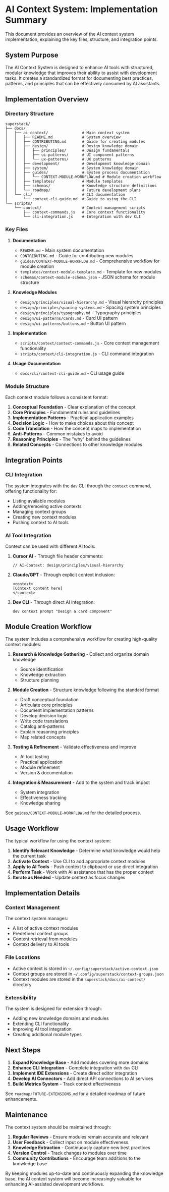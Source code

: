 # AI Context System: Implementation Summary

This document provides an overview of the AI context system implementation, explaining the key files, structure, and integration points.

## System Purpose

The AI Context System is designed to enhance AI tools with structured, modular knowledge that improves their ability to assist with development tasks. It creates a standardized format for documenting best practices, patterns, and principles that can be effectively consumed by AI assistants.

## Implementation Overview

### Directory Structure

```
superstack/
├── docs/
│   ├── ai-context/               # Main context system
│   │   ├── README.md             # System overview
│   │   ├── CONTRIBUTING.md       # Guide for creating modules
│   │   ├── design/               # Design knowledge domain
│   │   │   ├── principles/       # Design fundamentals
│   │   │   ├── ui-patterns/      # UI component patterns
│   │   │   └── ux-patterns/      # UX patterns
│   │   ├── development/          # Development knowledge domain
│   │   ├── system/               # System knowledge domain
│   │   ├── guides/               # System process documentation
│   │   │   └── CONTEXT-MODULE-WORKFLOW.md # Module creation workflow
│   │   ├── templates/            # Module templates
│   │   ├── schemas/              # Knowledge structure definitions
│   │   └── roadmap/              # Future development plans
│   └── cli/                      # CLI documentation
│       └── context-cli-guide.md  # Guide to using the CLI
└── scripts/
    └── context/                  # Context management scripts
        ├── context-commands.js   # Core context functionality
        └── cli-integration.js    # Integration with dev CLI
```

### Key Files

1. **Documentation**
   - `README.md` - Main system documentation
   - `CONTRIBUTING.md` - Guide for contributing new modules
   - `guides/CONTEXT-MODULE-WORKFLOW.md` - Comprehensive workflow for module creation
   - `templates/context-module-template.md` - Template for new modules
   - `schemas/context-module-schema.json` - JSON schema for module structure

2. **Knowledge Modules**
   - `design/principles/visual-hierarchy.md` - Visual hierarchy principles
   - `design/principles/spacing-systems.md` - Spacing system principles
   - `design/principles/typography.md` - Typography principles
   - `design/ui-patterns/cards.md` - Card UI pattern
   - `design/ui-patterns/buttons.md` - Button UI pattern

3. **Implementation**
   - `scripts/context/context-commands.js` - Core context management functionality
   - `scripts/context/cli-integration.js` - CLI command integration

4. **Usage Documentation**
   - `docs/cli/context-cli-guide.md` - CLI usage guide

### Module Structure

Each context module follows a consistent format:

1. **Conceptual Foundation** - Clear explanation of the concept
2. **Core Principles** - Fundamental rules and guidelines
3. **Implementation Patterns** - Practical application examples
4. **Decision Logic** - How to make choices about this concept
5. **Code Translation** - How the concept maps to implementation
6. **Anti-Patterns** - Common mistakes to avoid
7. **Reasoning Principles** - The "why" behind the guidelines
8. **Related Concepts** - Connections to other knowledge modules

## Integration Points

### CLI Integration

The system integrates with the `dev` CLI through the `context` command, offering functionality for:

- Listing available modules
- Adding/removing active contexts
- Managing context groups
- Creating new context modules
- Pushing context to AI tools

### AI Tool Integration

Context can be used with different AI tools:

1. **Cursor AI** - Through file header comments:
   ```
   // AI-Context: design/principles/visual-hierarchy
   ```

2. **Claude/GPT** - Through explicit context inclusion:
   ```
   <context>
   [Context content here]
   </context>
   ```

3. **Dev CLI** - Through direct AI integration:
   ```
   dev context prompt "Design a card component"
   ```

## Module Creation Workflow

The system includes a comprehensive workflow for creating high-quality context modules:

1. **Research & Knowledge Gathering** - Collect and organize domain knowledge
   - Source identification
   - Knowledge extraction
   - Structure planning

2. **Module Creation** - Structure knowledge following the standard format
   - Draft conceptual foundation
   - Articulate core principles
   - Document implementation patterns
   - Develop decision logic
   - Write code translations
   - Catalog anti-patterns
   - Explain reasoning principles
   - Map related concepts

3. **Testing & Refinement** - Validate effectiveness and improve
   - AI tool testing
   - Practical application
   - Module refinement
   - Version & documentation

4. **Integration & Measurement** - Add to the system and track impact
   - System integration
   - Effectiveness tracking
   - Knowledge sharing

See `guides/CONTEXT-MODULE-WORKFLOW.md` for the detailed process.

## Usage Workflow

The typical workflow for using the context system:

1. **Identify Relevant Knowledge** - Determine what knowledge would help the current task
2. **Activate Context** - Use CLI to add appropriate context modules
3. **Apply to AI Tools** - Push context to clipboard or use direct integration
4. **Perform Task** - Work with AI assistance that has the proper context
5. **Iterate as Needed** - Update context as focus changes

## Implementation Details

### Context Management

The context system manages:

- A list of active context modules
- Predefined context groups
- Content retrieval from modules
- Context delivery to AI tools

### File Locations

- Active context is stored in `~/.config/superstack/active-context.json`
- Context groups are stored in `~/.config/superstack/context-groups.json`
- Context modules are stored in the `superstack/docs/ai-context/` directory

### Extensibility

The system is designed for extension through:

- Adding new knowledge domains and modules
- Extending CLI functionality
- Improving AI tool integration
- Creating additional module types

## Next Steps

1. **Expand Knowledge Base** - Add modules covering more domains
2. **Enhance CLI Integration** - Complete integration with `dev` CLI
3. **Implement IDE Extensions** - Create direct editor integration
4. **Develop AI Connectors** - Add direct API connections to AI services
5. **Build Metrics System** - Track context effectiveness

See `roadmap/FUTURE-EXTENSIONS.md` for a detailed roadmap of future enhancements.

## Maintenance

The context system should be maintained through:

1. **Regular Reviews** - Ensure modules remain accurate and relevant
2. **User Feedback** - Collect input on module effectiveness
3. **Knowledge Extraction** - Continuously capture new best practices
4. **Version Control** - Track changes to modules over time
5. **Community Contributions** - Encourage team additions to the knowledge base

By keeping modules up-to-date and continuously expanding the knowledge base, the AI context system will become increasingly valuable for enhancing AI-assisted development workflows.
